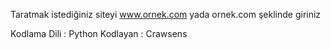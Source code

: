 Taratmak istediğiniz siteyi www.ornek.com yada ornek.com şeklinde giriniz

Kodlama Dili : Python
Kodlayan : Crawsens
